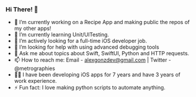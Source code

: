 ### Hi There! 👋

- 🔭 I’m currently working on a Recipe App and making public the repos of my other apps!
- 🌱 I’m currently learning Unit/UITesting.
- 👯 I’m actively looking for a full-time iOS developer job.
- 🤔 I’m looking for help with using advanced debugging tools
- 💬 Ask me about topics about Swift, SwiftUI, Python and HTTP requests.
- 📫 How to reach me: Email - alexgonzdev@gmail.com | Twitter - @metrographies
- 🧑‍💻 I have been developing iOS apps for 7 years and have 3 years of work experience.
- ⚡ Fun fact: I love making python scripts to automate anything.

